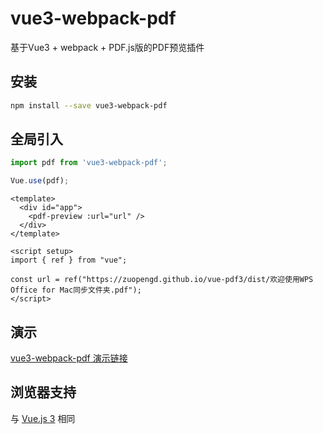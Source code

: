 # vue3-webpack-pdf
基于Vue3 + webpack + PDF.js版的PDF预览插件

## 安装
```bash
npm install --save vue3-webpack-pdf
```

## 全局引入
```js
import pdf from 'vue3-webpack-pdf';

Vue.use(pdf);
```
```base
<template>
  <div id="app">
    <pdf-preview :url="url" />
  </div>
</template>

<script setup>
import { ref } from "vue";

const url = ref("https://zuopengd.github.io/vue-pdf3/dist/欢迎使用WPS Office for Mac同步文件夹.pdf");
</script>
```

## 演示

[vue3-webpack-pdf 演示链接](https://zuopengd.github.io/vue2-pdf/dist/index.html)

## 浏览器支持
与 [Vue.js 3](https://github.com/vuejs/vue/blob/dev/README.md) 相同
